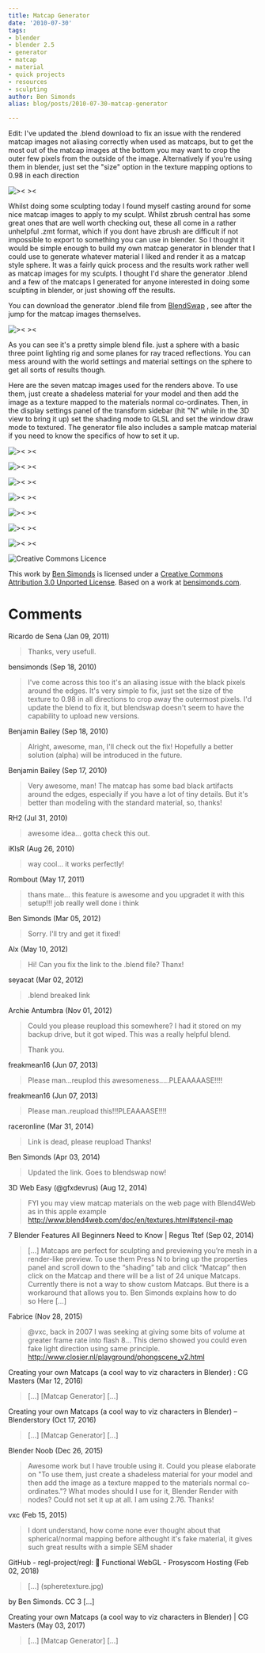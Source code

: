 ```yaml
---
title: Matcap Generator
date: '2010-07-30'
tags:
- blender
- blender 2.5
- generator
- matcap
- material
- quick projects
- resources
- sculpting
author: Ben Simonds
alias: blog/posts/2010-07-30-matcap-generator

---
```


Edit: I've updated the .blend download to fix an issue with the rendered matcap images not aliasing correctly when used as matcaps, but to get the most out of the matcap images at the bottom you may want to crop the outer few pixels from the outside of the image. Alternatively if you're using them in blender, just set the "size" option in the texture mapping options to 0.98 in each direction

![>< ><](/images/old/matcaps.jpg)


Whilst doing some sculpting today I found myself casting around for some nice matcap images to apply to my sculpt. Whilst zbrush central has some great ones that are well worth checking out, these all come in a rather unhelpful .zmt format, which if you dont have zbrush are difficult if not impossible to export to something you can use in blender. So I thought it would be simple enough to build my own matcap generator in blender that I could use to generate whatever material I liked and render it as a matcap style sphere. It was a fairly quick process and the results work rather well as matcap images for my sculpts. I thought I'd share the generator .blend and a few of the matcaps I generated for anyone interested in doing some sculpting in blender, or just showing off the results.

You can download the generator .blend file from [BlendSwap](http://www.blendswap.com/blends/view/4060) , see after the jump for the matcap images themselves.

![>< ><](/images/old/generator.jpg)

As you can see it's a pretty simple blend file. just a sphere with a basic three point lighting rig and some planes for ray traced reflections. You can mess around with the world settings and material settings on the sphere to get all sorts of results though.

Here are the seven matcap images used for the renders above. To use them, just create a shadeless material for your model and then add the image as a texture mapped to the materials normal co-ordinates. Then, in the display settings panel of the transform sidebar (hit "N" while in the 3D view to bring it up) set the shading mode to GLSL and set the window draw mode to textured. The generator file also includes a sample matcap material if you need to know the specifics of how to set it up.

![>< ><](/images/old/generator11.jpg?w=150)

![>< ><](/images/old/generator2.jpg?w=150)

![>< ><](/images/old/generator3.jpg?w=150)

![>< ><](/images/old/generator5.jpg?w=150)

![>< ><](/images/old/generator7.jpg?w=150)

![>< ><](/images/old/generator6.jpg?w=150)

![>< ><](/images/old/generator8.jpg?w=150)

![Creative Commons Licence](http://i.creativecommons.org/l/by/3.0/88x31.png)

This work by [Ben Simonds](bensimonds.com) is licensed under a [Creative Commons Attribution 3.0 Unported License](http://creativecommons.org/licenses/by/3.0/). Based on a work at [bensimonds.com](http://bensimonds.com/2010/07/30/matcap-generator/).





# Comments


Ricardo de Sena (Jan 09, 2011)
> Thanks, very usefull.

bensimonds (Sep 18, 2010)
> I've come across this too it's an aliasing issue with the black pixels around the edges.  It's very simple to fix, just set the size of the texture to 0.98 in all directions to crop away the outermost pixels. I'd update the blend to fix it, but blendswap doesn't seem to have the capability to upload new versions.

Benjamin Bailey (Sep 18, 2010)
> Alright, awesome, man, I'll check out the fix!  Hopefully a better solution (alpha) will be introduced in the future.

Benjamin Bailey (Sep 17, 2010)
> Very awesome, man!  The matcap has some bad black artifacts around the edges, especially if you have a lot of tiny details.  But it's better than modeling with the standard material, so, thanks!

RH2 (Jul 31, 2010)
> awesome idea...
> gotta check this out.

iKlsR (Aug 26, 2010)
> way cool... it works perfectly!

Rombout (May 17, 2011)
> thans mate... this feature is awesome and you upgradet it with this setup!!! job really well done i think

Ben Simonds (Mar 05, 2012)
> Sorry. I'll try and get it fixed!

Alx (May 10, 2012)
> Hi! Can you fix the link to the .blend file? Thanx!

seyacat (Mar 02, 2012)
> .blend breaked link

Archie Antumbra (Nov 01, 2012)
> Could you please reupload this somewhere?  I had it stored on my backup drive, but it got wiped.  This was a really helpful blend.
> 
> Thank you.

freakmean16 (Jun 07, 2013)
> Please man...reuplod this awesomeness.....PLEAAAAASE!!!!

freakmean16 (Jun 07, 2013)
> Please man..reupload this!!!PLEAAAASE!!!!

raceronline (Mar 31, 2014)
> Link is dead, please reupload Thanks!

Ben Simonds (Apr 03, 2014)
> Updated the link. Goes to blendswap now!

3D Web Easy (@gfxdevrus) (Aug 12, 2014)
> FYI you may view matcap materials on the web page with Blend4Web as in this apple example http://www.blend4web.com/doc/en/textures.html#stencil-map

7 Blender Features All Beginners Need to Know | Regus Ttef (Sep 02, 2014)
> [&#8230;] Matcaps are perfect for sculpting and previewing you’re mesh in a render-like preview. To use them Press N to bring up the properties panel and scroll down to the “shading” tab and click “Matcap” then click on the Matcap and there will be a list of 24 unique Matcaps. Currently there is not a way to show custom Matcaps. But there is a workaround that allows you to. Ben Simonds explains how to do so Here [&#8230;]

Fabrice (Nov 28, 2015)
> @vxc, back in 2007 I was seeking at giving some bits of volume at greater frame rate into flash 8... This demo showed you could even fake light direction using same principle. http://www.closier.nl/playground/phongscene_v2.html

Creating your own Matcaps (a cool way to viz characters in Blender) : CG Masters (Mar 12, 2016)
> [&#8230;] [Matcap Generator] [&#8230;]

Creating your own Matcaps (a cool way to viz characters in Blender) &#8211; Blenderstory (Oct 17, 2016)
> [&#8230;] [Matcap Generator] [&#8230;]

Blender Noob (Dec 26, 2015)
> Awesome work but I have trouble using it. Could you please elaborate on "To use them, just create a shadeless material for your model and then add the image as a texture mapped to the materials normal co-ordinates."? What modes should I use for it, Blender Render with nodes? Could not set it up at all. I am using 2.76. Thanks!

vxc (Feb 15, 2015)
> I dont understand, how come none ever thought about that spherical/normal mapping before
> althought it's fake material, it gives such great results with a simple SEM shader

GitHub - regl-project/regl: 👑 Functional WebGL - Prosyscom Hosting (Feb 02, 2018)
> [&#8230;] (spheretexture.jpg)


by Ben Simonds. CC 3 [&#8230;]

Creating your own Matcaps (a cool way to viz characters in Blender) | CG Masters (May 03, 2017)
> [&#8230;] [Matcap Generator] [&#8230;]
